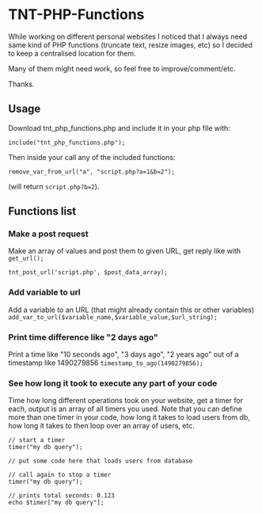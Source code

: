 # TNT-PHP-Functions

While working on different personal websites I noticed that I always need same kind of PHP functions (truncate text, resize images, etc) so I decided to keep a centralised location for them.

Many of them might need work, so feel free to improve/comment/etc.

Thanks. 

<h2>Usage</h2>

Download tnt_php_functions.php and include it in your php file with:

<code>include("tnt_php_functions.php");</code>

Then inside your call any of the included functions:

<code>remove_var_from_url("a", "script.php?a=1&b=2");</code>

(will return `script.php?b=2`).

<h2>Functions list</h2>

<h3>Make a post request</h3>
Make an array of values and post them to given URL, get reply like with <code>get_url();</code>

<code>tnt_post_url('script.php', $post_data_array);</code>

<h3>Add variable to url</h3>
Add a variable to an URL (that might already contain this or other variables)
<code>add_var_to_url($variable_name,$variable_value,$url_string);</code>

<h3>Print time difference like "2 days ago"</h3>
Print a time like "10 seconds ago", "3 days ago", "2 years ago" out of a timestamp like 1490279856
<code>timestamp_to_ago(1490279856);</code>

<h3>See how long it took to execute any part of your code</h3>
Time how long different operations took on your website, get a timer for each, output is an array of all timers you used. 
Note that you can define more than one timer in your code, how long it takes to load users from db, how long it takes to then loop over an array of users, etc.

```
// start a timer
timer("my db query");

// put some code here that loads users from database

// call again to stop a timer
timer("my db query"); 

// prints total seconds: 0.123
echo $timer["my db query"];
```



